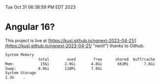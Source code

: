 Tue Oct 31 06:38:59 PM EDT 2023

# Angular 16?


This project is live at [https://kusl.github.io/ngnext-2023-04-21/](https://kusl.github.io/ngnext-2023-04-21/ "next!") thanks to Github.

```bash
System Memory
               total        used        free      shared  buff/cache   available
Mem:            15Gi       2.9Gi       4.8Gi       661Mi       7.6Gi        11Gi
Swap:          8.0Gi       118Mi       7.9Gi
System Storage
1.3G	.
